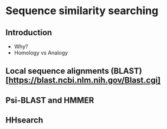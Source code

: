 # Sequence similarity searching

## Introduction

- Why?
- Homology vs Analogy

## Local sequence alignments (BLAST)[https://blast.ncbi.nlm.nih.gov/Blast.cgi]

## Psi-BLAST and HMMER

## HHsearch
